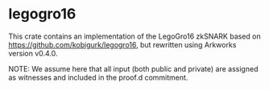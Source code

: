# legogro16

This crate contains an implementation of the LegoGro16 zkSNARK based on https://github.com/kobigurk/legogro16, but rewritten using Arkworks version v0.4.0.

NOTE: We assume here that all input (both public and private) are assigned as witnesses and included in the proof.d commitment.  

